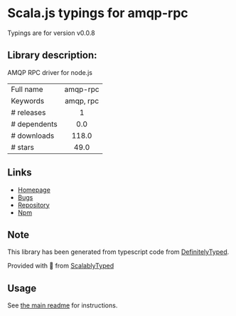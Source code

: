 
# Scala.js typings for amqp-rpc

Typings are for version v0.0.8

## Library description:
AMQP RPC driver for node.js

|                    |                 |
| ------------------ | :-------------: |
| Full name          | amqp-rpc |
| Keywords           | amqp, rpc |
| # releases         | 1 |
| # dependents       | 0.0 |
| # downloads        | 118.0 |
| # stars            | 49.0 |

## Links
- [Homepage](https://github.com/demchenkoe/node-amqp-rpc)
- [Bugs](http://github.com/demchenkoe/node-amqp-rpc/issues)
- [Repository](https://github.com/demchenkoe/node-amqp-rpc)
- [Npm](https://www.npmjs.com/package/amqp-rpc)
    


## Note
This library has been generated from typescript code from [DefinitelyTyped](https://definitelytyped.org).

Provided with :purple_heart: from [ScalablyTyped](https://github.com/oyvindberg/ScalablyTyped)

## Usage
See [the main readme](../../readme.md) for instructions.



